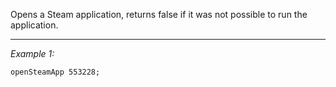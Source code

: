 Opens a Steam application, returns false if it was not possible to run the application.


---
*Example 1:*
```sqf
openSteamApp 553228;
```